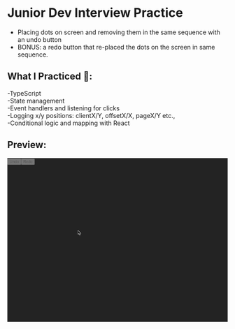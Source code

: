 # Junior Dev Interview Practice 
- Placing dots on screen and removing them in the same sequence with an undo button
- BONUS: a redo button that re-placed the dots on the screen in same sequence.
## What I Practiced 🧠:<br>
-TypeScript<br>
-State management<br>
-Event handlers and listening for clicks<br>
-Logging x/y positions: clientX/Y, offsetX/X, pageX/Y etc.,<br>
-Conditional logic and mapping with React<br>

## Preview:
![About.me](/public/preview.gif)
